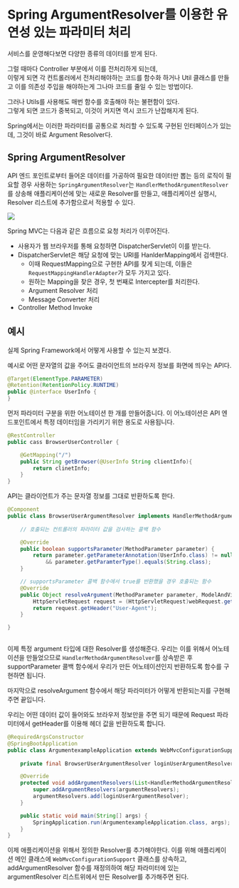 # Spring ArgumentResolver를 이용한 유연성 있는 파라미터 처리

서비스를 운영해다보면 다양한 종류의 데이터를 받게 된다.  
  
그럴 때마다 Controller 부분에서 이를 전처리하게 되는데,  
이렇게 되면 각 컨트롤러에서 전처리해야하는 코드를 함수화 하거나 Util 클래스를 만들고 이를 의존성 주입을 해야하는게 그나마 코드를 줄일 수 있는 방법이다.
  
그러나 Utils를 사용해도 매번 함수를 호출해야 하는 불편함이 있다.  
그렇게 되면 코드가 중복되고, 이것이 커지면 역시 코드가 난잡해지게 된다.
  
Spring에서는 이러한 파라미터를 공통으로 처리할 수 있도록 구현된 인터페이스가 있는데, 그것이 바로 Argument Resolver다.

## Spring ArgumentResolver
API 엔드 포인트로부터 들어온 데이터를 가공하여 필요한 데이터만 뽑는 등의 로직이 필요할 경우 사용하는 `SpringArgumentResolver`는 `HandlerMethodArgumentResolver`를 상송해 애플리케이션에 맞는 새로운 Resolver를 만들고, 애플리케이션 실행시, Resolver 리스트에 추가함으로서 적용할 수 있다.

![](https://platanus.me/wp-content/uploads/2021/09/e3ad38f09c0c4b71848c67a31c84d05b.png)

Spring MVC는 다음과 같은 흐름으로 요청 처리가 이루어진다.

- 사용자가 웹 브라우저를 통해 요청하면 DispatcherServlet이 이를 받는다.
- DispatcherServlet은 해당 요청에 맞는 URI를 HanlderMapping에서 검색한다.
  - 이때 RequestMapping으로 구현한 API를 찾게 되는데, 이들은 `RequestMappingHandlerAdapter`가 모두 가지고 있다.
  - 원하는 Mapping을 찾은 경우, 첫 번째로 Intercepter를 처리한다.
  - Argument Resolver 처리
  - Message Converter 처리
- Controller Method Invoke

## 예시

실제 Spring Framework에서 어떻게 사용할 수 있는지 보겠다.
  
예시로 어떤 문자열의 값을 주어도 클라이언트의 브라우저 정보를 화면에 띄우는 API다.

```java
@Target(ElementType.PARAMETER)
@Retention(RetentionPolicy.RUNTIME)
public @interface UserInfo {
}
```


먼저 파라미터 구분을 위한 어노테이션 한 개를 만들어줍니다. 이 어노테이션은 API 엔드포인트에서 특정 데이터임을 가리키기 위한 용도로 사용됩니다.

```java
@RestController
public cass BrowserUserController {

    @GetMapping("/")
    public String getBrowser(@UserInfo String clientInfo){
        return clinetInfo;
    }
}
```

API는 클라이언트가 주는 문자열 정보를 그대로 반환하도록 한다.

```java
@Component
public class BrowserUserArgumentResolver implements HandlerMethodArgumentResolver {
    
    // 호출되는 컨트롤러의 파라미터 값을 검사하는 콜백 함수

    @Override
    public boolean supportsParameter(MethodParameter parameter) {
        return parameter.getParameterAnnotation(UserInfo.class) != null
            && parameter.getParamterType().equals(String.class);
    }

    // supportsParameter 콜백 함수에서 true를 반환했을 경우 호출되는 함수
    @Override
    public Object resolveArgument(MethodParameter parameter, ModelAndViewContainer mavContainer, NativeWebRequest webRequest, WebDataBinderFactory binderFactory) throws Exception {
        HttpServletRequest request = (HttpServletRequest)webRequest.getNativeRequest();
        return request.getHeader("User-Agent");
    }

}
    
```

이제 특정 argument 타입에 대한 Resolver를 생성해준다. 우리는 이를 위해서 어노테이션을 만들었으므로 `HandlerMethodArgumentResolver`를 상속받은 후 supportParameter 콜백 함수에서 우리가 만든 어노테이션인지 반환하도록 함수를 구현하면 됩니다.
  
마지막으로 resolveArgument 함수에서 해당 파라미터가 어떻게 반환되는지를 구현해주면 끝입니다.  
  
우리는 어떤 데이터 값이 들어와도 브라우저 정보만을 주면 되기 때문에 Request 파라미터에서 getHeader를 이용해 헤더 값을 반환하도록 합니다.

```java
@RequiredArgsConstructor
@SpringBootApplication
public class ArgumentexampleApplication extends WebMvcConfigurationSupport {
    
    private final BrowserUserArgumentResolver loginUserArgumentResolver;

    @Override
    protected void addArgumentResolvers(List<HandlerMethodArgumentResolver> argumentResolvers) {
        super.addArgumentResolvers(argumentResolvers);
        argumentResolvers.add(loginUserArgumentResolver);
    }

    public static void main(String[] args) {
        SpringApplication.run(ArgumentexampleApplication.class, args);
    }
}
```

이제 애플리케이션을 위해서 정의한 Resolver를 추가해야한다. 이를 위해 애플리케이션 메인 클래스에 `WebMvcConfigurationSupport` 클래스를 상속하고, addArgumentResolver 함수를 재정의하여 해당 파라미터에 있는 argumentResolver 리스트위에서 만든 Resolver를 추가해주면 된다.